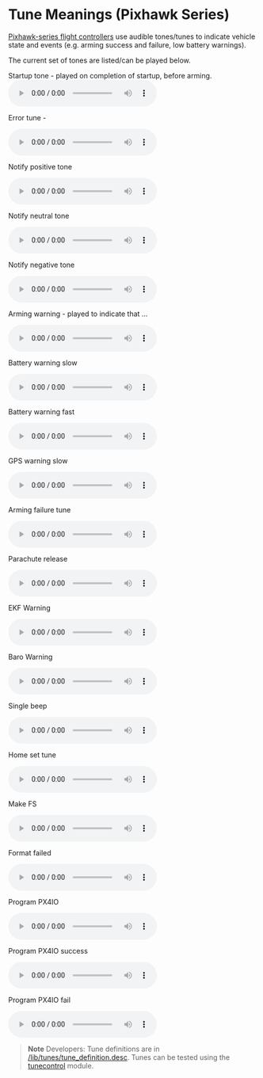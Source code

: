 # Tune Meanings (Pixhawk Series)

[Pixhawk-series flight controllers](../flight_controller/pixhawk_series.md) use audible tones/tunes to indicate vehicle state and events (e.g. arming success and failure, low battery warnings).

The current set of tones are listed/can be played below.

Startup tone - played on completion of startup, before arming.
<audio controls>
  <source src="../../assets/tunes/1_startup_tone.mp3" type="audio/mpeg">
Your browser does not support the audio element.
</audio>

Error tune - 

<audio controls>
  <source src="../../assets/tunes/2_error_tune.mp3" type="audio/mpeg">
Your browser does not support the audio element.
</audio>


Notify positive tone

<audio controls>
  <source src="../../assets/tunes/3_notify_positive_tone.mp3" type="audio/mpeg">
Your browser does not support the audio element.
</audio>


Notify neutral tone

<audio controls>
  <source src="../../assets/tunes/4_notify_neutral_tone.mp3" type="audio/mpeg">
Your browser does not support the audio element.
</audio>

Notify negative tone

<audio controls>
  <source src="../../assets/tunes/5_notify_negative_tone.mp3" type="audio/mpeg">
Your browser does not support the audio element.
</audio>


Arming warning - played to indicate that ...

<audio controls>
  <source src="../../assets/tunes/6_arming_warning.mp3" type="audio/mpeg">
Your browser does not support the audio element.
</audio>

Battery warning slow

<audio controls>
  <source src="../../assets/tunes/7_battery_warning_slow.mp3" type="audio/mpeg">
Your browser does not support the audio element.
</audio>

Battery warning fast

<audio controls>
  <source src="../../assets/tunes/8_battery_warning_fast.mp3" type="audio/mpeg">
Your browser does not support the audio element.
</audio>

GPS warning slow

<audio controls>
  <source src="../../assets/tunes/9_gps_warning_slow.mp3" type="audio/mpeg">
Your browser does not support the audio element.
</audio>


Arming failure tune

<audio controls>
  <source src="../../assets/tunes/10_arming_failure_tune.mp3" type="audio/mpeg">
Your browser does not support the audio element.
</audio>

Parachute release

<audio controls>
  <source src="../../assets/tunes/11_parachute_release.mp3" type="audio/mpeg">
Your browser does not support the audio element.
</audio>

EKF Warning

<audio controls>
  <source src="../../assets/tunes/12_ekf_warning.mp3" type="audio/mpeg">
Your browser does not support the audio element.
</audio>

Baro Warning

<audio controls>
  <source src="../../assets/tunes/13_baro_warning.mp3" type="audio/mpeg">
Your browser does not support the audio element.
</audio>


Single beep

<audio controls>
  <source src="../../assets/tunes/14_single_beep.mp3" type="audio/mpeg">
Your browser does not support the audio element.
</audio>


Home set tune

<audio controls>
  <source src="../../assets/tunes/15_home_set_tune.mp3" type="audio/mpeg">
Your browser does not support the audio element.
</audio>


Make FS

<audio controls>
  <source src="../../assets/tunes/16_make_fs.mp3" type="audio/mpeg">
Your browser does not support the audio element.
</audio>


Format failed

<audio controls>
  <source src="../../assets/tunes/17_format_failed.mp3" type="audio/mpeg">
Your browser does not support the audio element.
</audio>


Program PX4IO

<audio controls>
  <source src="../../assets/tunes/18_program_px4io.mp3" type="audio/mpeg">
Your browser does not support the audio element.
</audio>

Program PX4IO success

<audio controls>
  <source src="../../assets/tunes/19_program_px4io_success.mp3" type="audio/mpeg">
Your browser does not support the audio element.
</audio>

Program PX4IO fail

<audio controls>
  <source src="../../assets/tunes/20_program_px4io_fail.mp3" type="audio/mpeg">
Your browser does not support the audio element.
</audio>


> **Note** Developers: Tune definitions are in [/lib/tunes/tune_definition.desc](https://github.com/PX4/Firmware/blob/master/src/lib/tunes/tune_definition.desc). Tunes can be tested using the [tunecontrol](https://dev.px4.io/en/middleware/modules_system.html#tunecontrol) module.
